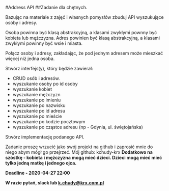 #Address API
##Zadanie dla chętnych.

Bazując na materiale z zajęć i własnych pomysłów zbuduj API wyszukujące osóby i adresy.

Osoba powinna być klasą abstrakcyjną, a klasami zwykłymi pownny być kobieta lub mężczyzna.
Adres powinien być klasą abstrakcyjną, a klasami zwykłymi powinny być wsie i miasta.

Połącz osoby i adresy, zakładając, że pod jednym adresem może mieszkać więcej niż jedna osoba.

Stwórz interfejs(y), który będzie zawierał:
* CRUD osób i adresów. 
* wyszukanie osoby po id osoby
* wyszukanie kobiet
* wyszukanie mężczyzn
* wyszukanie po imieniu
* wyszukanie po nazwisku
* wyszukanie po id adresu
* wyszukanie po mieście
* wyszukanie po kodzie pocztowym
* wyszukanie po cząstce adresu (np - Gdynia, ul. świętojańska)

Stwórz implementację podanego API. 

Zadanie proszę wrzucić jako swój projekt na github i zaprosić mnie do niego abym mógł go przejrzeć. Mój github: kchudy-krx
**Dodatkowo na szóstkę - kobieta i mężczyzna mogą mieć dzieci. Dzieci mogą mieć mieć tylko jedną matkę i jednego ojca.**

**Deadline - 2020-04-27 22:00**

**W razie pytań, slack lub k.chudy@krx.com.pl**


